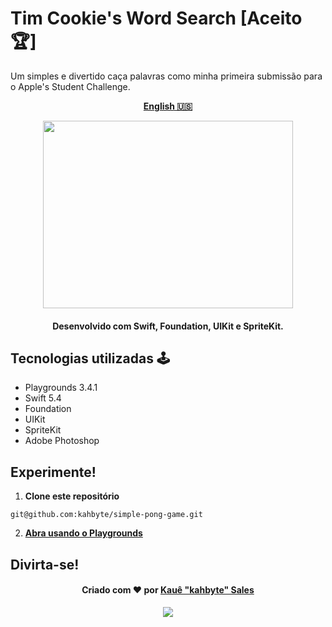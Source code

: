 # Tim Cookie's Word Search [Aceito 🏆] 

Um simples e divertido caça palavras como minha primeira submissão para o Apple's Student Challenge. 

<div align = "center">

[**English 🇺🇸**](https://github.com/kahbyte/WWDC21-TimCookiesWordSearch/blob/main/READMEus-en.md)

<img src="https://i.pinimg.com/originals/68/d0/9b/68d09b3c223fc141f82e3697c689ad2b.png" width="400" height="300" />

<h4>Desenvolvido com Swift, Foundation, UIKit e SpriteKit.</h4>
</div>

## Tecnologias utilizadas 🕹

* Playgrounds 3.4.1
* Swift 5.4
* Foundation
* UIKit
* SpriteKit
* Adobe Photoshop

## Experimente! 
1. **Clone este repositório**

```shell
git@github.com:kahbyte/simple-pong-game.git
```

2. [**Abra usando o Playgrounds**](https://apps.apple.com/app/id1496833156)



## Divirta-se!
<h4 align="center">
    Criado com ❤️ por <a href="https://www.linkedin.com/in/kahbyte/"> Kauê "kahbyte" Sales </a>
</h4>

<div align = "center">
<img src="https://i.pinimg.com/originals/67/25/13/672513b759433b125597e0ea7528e1d4.png"/>
</div>
